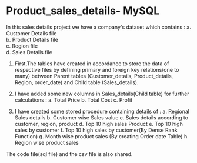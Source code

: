 # Product_sales_details- MySQL 

In this sales details project we have a company's dataset which contains :
  a. Customer Details file   
  b. Product Details file  
  c. Region file  
  d. Sales Details file
  
1. First,The tables have created in accordance to store the data of respective files by 
   defining primary and foreign key relations(one to many) between Parent tables 
   (Customer_details, Product_details, Region, order_date) and Child table (Sales_details).
   
2. I have added some new columns in Sales_details(Child table) for further calculations :
    a. Total Price
    b. Total Cost
    c. Profit
    
3. I have created some stored procedure containing details of :
    a. Regional Sales details
    b. Customer wise Sales value
    c. Sales details according to customer, region, product
    d. Top 10 high sales Product
    e. Top 10 high sales by customer 
    f. Top 10 high sales by customer(By Dense Rank Function)
    g. Month wise product sales (By creating Order date Table)
    h. Region wise product sales
    
The code file(sql file) and the csv file is also shared.

